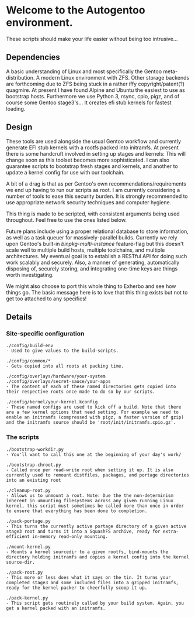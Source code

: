 # Welcome to the Autogentoo environment.

These scripts should make your life easier without being too intrusive...

## Dependencies
A basic understanding of Linux and most specifically the Gentoo meta-distribution. A modern Linux environment with ZFS. Other storage backends are forthcoming due to ZFS being stuck in a rather iffy copyright/patent(?) quagmire. At present I have found Alpine and Ubuntu the easiest to use as bootstrap hosts. Furthermore we use Python 3, rsync, cpio, pigz, and of course some Gentoo stage3's... It creates efi stub kernels for fastest loading.

## Design
These tools are used alongside the usual Gentoo workflow and currently generate EFI stub kernels with a rootfs packed into initramfs. At present there is some handcruft involved in setting up stages and kernels: This will change soon as this toolset becomes more sophisticated. I can also guarantee scripts to bootstrap fresh stages and kernels, and another to update a kernel config for use with our toolchain.

A bit of a drag is that as per Gentoo's own recommendations/requirements we end up having to run our scripts as root. I am currently considering a number of tools to ease this security burden. It is strongly recommended to use appropriate network security techniques and computer hygiene.

This thing is made to be scripted, with consistent arguments being used throughout. Feel free to use the ones listed below.

Future plans include using a proper relational database to store information, as well as a task queuer for massively-parallel builds. Currently we rely upon Gentoo's built-in *binpkg-multi-instance* feature-flag but this doesn't scale well to multiple build hosts, multiple toolchains, and multiple architectures. My eventual goal is to establish a RESTful API for doing such work scalably and securely. Also, a manner of generating, automatically disposing of, securely storing, and integrating one-time keys are things worth investigating.

We might also choose to port this whole thing to Exherbo and see how things go. The basic message here is to love that this thing exists but not to get too attached to any specifics!

## Details

### Site-specific configuration
```
./config/build-env
- Used to give values to the build-scripts.

./config/common/*
- Gets copied into all roots at packing time.

./config/overlays/hardware/your-system
./config/overlays/secret-sauce/your-apps
- The content of each of these named directories gets copied into their respective roots once made to do so by our scripts.

./config/kernel/your-kernel.kconfig
- These named configs are used to kick off a build. Note that there are a few kernel options that need setting. For example we need to enable an initramfs (compressed with pigz, a faster version of gzip) and the initramfs source should be 'root/init/initramfs.cpio.gz'.
```

### The scripts
```
./bootstrap-workdir.py
- You'll want to call this one at the beginning of your day's work/

./bootstrap-chroot.py
- Called once per read-write root when setting it up. It is also currently used to remount distfiles, packages, and portage directories into an existing root

./cleanup-root.py
- Allows us to unmount a root. Note: Due the the non-determinism inherent in umounting filesystems across any given running Linux kernel, this script must sometimes be called more than once in order to ensure that everything has been done to completion.

./pack-portage.py
- This turns the currently active portage directory of a given active stage3 root and turns it into a SquashFS archive, ready for extra-efficient in-memory read-only mounting.

./mount-kernel.py
- Mounts a kernel sourcedir to a given rootfs, bind-mounts the directory holding initramfs and copies a kernel config into the kernel source-dir.

./pack-root.py
- This more or less does what it says on the tin. It turns your completed stage3 and some included files into a gzipped initramfs, ready for the kernel packer to cheerfully scoop it up.

./pack-kernel.py
- This script gets routinely called by your build system. Again, you get a kernel packed with an initramfs.
```
